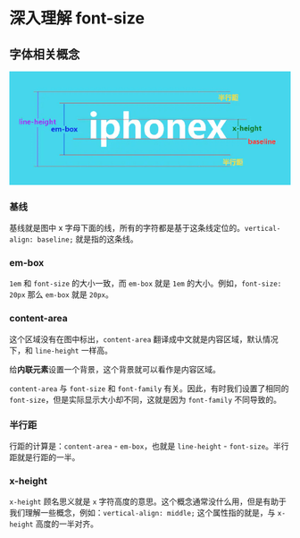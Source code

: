 # 深入理解 font-size

## 字体相关概念

![](./images/deep-understand-font-size.png)

### 基线

基线就是图中 x 字母下面的线，所有的字符都是基于这条线定位的。`vertical-align: baseline;` 就是指的这条线。

### em-box

`1em` 和 `font-size` 的大小一致，而 `em-box` 就是 `1em` 的大小。例如，`font-size: 20px` 那么 `em-box` 就是 `20px`。

### content-area

这个区域没有在图中标出，`content-area` 翻译成中文就是内容区域，默认情况下，和 `line-height` 一样高。

给**内联元素**设置一个背景，这个背景就可以看作是内容区域。

`content-area` 与 `font-size` 和 `font-family` 有关。因此，有时我们设置了相同的 `font-size`，但是实际显示大小却不同，这就是因为 `font-family` 不同导致的。

### 半行距

行距的计算是：`content-area` - `em-box`，也就是 `line-height` - `font-size`。半行距就是行距的一半。

### x-height

`x-height` 顾名思义就是 `x` 字符高度的意思。这个概念通常没什么用，但是有助于我们理解一些概念，例如：`vertical-align: middle;` 这个属性指的就是，与 `x-height` 高度的一半对齐。
